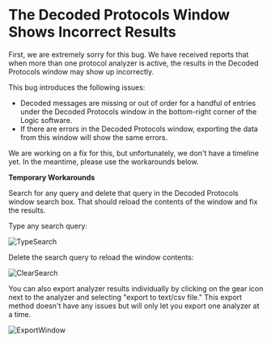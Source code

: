 # The Decoded Protocols Window Shows Incorrect Results

First, we are extremely sorry for this bug. We have received reports that when more than one protocol analyzer is active, the results in the Decoded Protocols window may show up incorrectly.

This bug introduces the following issues:

* Decoded messages are missing or out of order for a handful of entries under the Decoded Protocols window in the bottom-right corner of the Logic software.
* If there are errors in the Decoded Protocols window, exporting the data from this window will show the same errors.

We are working on a fix for this, but unfortunately, we don't have a timeline yet. In the meantime, please use the workarounds below.

**Temporary Workarounds**

Search for any query and delete that query in the Decoded Protocols window search box. That should reload the contents of the window and fix the results.

Type any search query:

![TypeSearch](https://trello-attachments.s3.amazonaws.com/55f0a61a10f9f592573a4205/5965299353583cef619d2e15/96e8d9b7d7d0a3be6a70501be97b9799/TypeSearch.png)

Delete the search query to reload the window contents:

![ClearSearch](https://trello-attachments.s3.amazonaws.com/55f0a61a10f9f592573a4205/5965299353583cef619d2e15/5cfdb9019c7613999ee638120e0ed5f3/ClearSearch.png)

You can also export analyzer results individually by clicking on the gear icon next to the analyzer and selecting "export to text/csv file." This export method doesn't have any issues but will only let you export one analyzer at a time.

![ExportWindow](https://trello-attachments.s3.amazonaws.com/55f0a61a10f9f592573a4205/5965299353583cef619d2e15/71e25d7fb6e02459d56feb795b7a2b9e/ExportAnalyzer.png)

